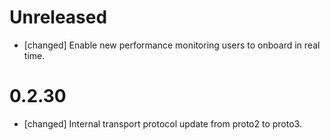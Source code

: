 # Unreleased
- [changed] Enable new performance monitoring users to onboard in real time.

# 0.2.30
- [changed] Internal transport protocol update from proto2 to proto3.